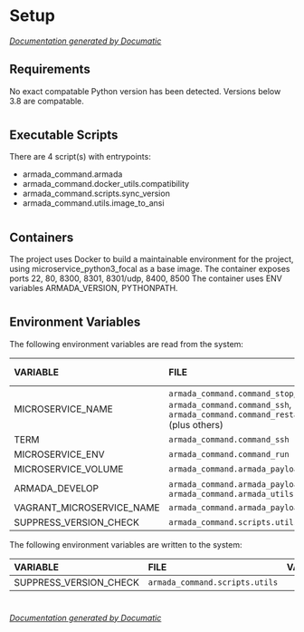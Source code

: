 # Setup

[_Documentation generated by Documatic_](https://www.documatic.com)

<!---Documatic-section-Requirements-start--->
## Requirements

No exact compatable Python version has been detected.
Versions below 3.8 are compatable.

# #
<!---Documatic-section-Requirements-end--->

<!---Documatic-section-Executable Scripts-start--->
## Executable Scripts

There are 4 script(s) with entrypoints:
* armada_command.armada
* armada_command.docker_utils.compatibility
* armada_command.scripts.sync_version
* armada_command.utils.image_to_ansi

# #
<!---Documatic-section-Executable Scripts-end--->

<!---Documatic-section-Containers-start--->
## Containers

The project uses Docker to build a maintainable environment for the project, using microservice_python3_focal as a base image. The container exposes ports 22, 80, 8300, 8301, 8301/udp, 8400, 8500 The container uses ENV variables ARMADA_VERSION, PYTHONPATH.

# #
<!---Documatic-section-Containers-end--->

<!---Documatic-section-Environment Variables-start--->
## Environment Variables

<!---Documatic-block-env_vars-start--->
The following environment variables are read from the system:

<!---Documatic-block-env_reads-start--->
|VARIABLE|FILE|DEFAULT VALUE|
|:---|:---|:---|
|MICROSERVICE_NAME|`armada_command.command_stop`, `armada_command.command_ssh`, `armada_command.command_restart` (plus others)||
|TERM|`armada_command.command_ssh`||
|MICROSERVICE_ENV|`armada_command.command_run`||
|MICROSERVICE_VOLUME|`armada_command.armada_payload`||
|ARMADA_DEVELOP|`armada_command.armada_payload`, `armada_command.armada_utils`||
|VAGRANT_MICROSERVICE_NAME|`armada_command.armada_payload`||
|SUPPRESS_VERSION_CHECK|`armada_command.scripts.utils`||
<!---Documatic-block-env_reads-end--->

The following environment variables are written to the system:

<!---Documatic-block-env_writes-start--->
|VARIABLE|FILE|VALUE|
|:---|:---|:---|
|SUPPRESS_VERSION_CHECK|`armada_command.scripts.utils`||
<!---Documatic-block-env_writes-end--->
<!---Documatic-block-env_vars-end--->

# #
<!---Documatic-section-Environment Variables-end--->

[_Documentation generated by Documatic_](https://www.documatic.com)